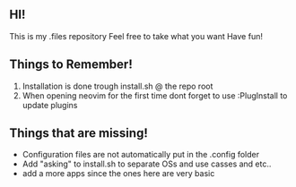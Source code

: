 ## HI!
This is my .files repository
Feel free to take what you want 
Have fun!


## Things to Remember!


1. Installation is done trough install.sh @ the repo root </li>
2. When opening neovim for the first time dont forget to use :PlugInstall to update plugins</li>



## Things that are missing!

- Configuration files are not automatically put in the .config folder
- Add "asking" to install.sh to separate OSs and use casses and etc..
- add a more apps since the ones here are very basic


